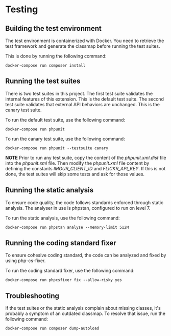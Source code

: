 # Testing

## Building the test environment

The test environment is containerized with Docker.
You need to retrieve the test framework and generate the classmap before running the test suites.

This is done by running the following command:
```
docker-compose run composer install
```

## Running the test suites

There is two test suites in this project.
The first test suite validates the internal features of this extension.
This is the default test suite.
The second test suite validates that external API behaviors are unchanged.
This is the canary test suite.

To run the default test suite, use the following command:
```
docker-compose run phpunit
```

To run the canary test suite, use the following command:
```
docker-compose run phpunit --testsuite canary
```

**NOTE** Prior to run any test suite, copy the content of the _phpunit.xml.dist_ file into the _phpunit.xml_ file.
Then modify the _phpunit.xml_ file content by defining the constants _IMGUR_CLIENT_ID_ and _FLICKR_API_KEY_. If this is not done, the test suites will skip some tests and ask for those values.

## Running the static analysis

To ensure code quality, the code follows standards enforced through static analysis.
The analyser in use is phpstan, configured to run on level 7.

To run the static analysis, use the following command:
```
docker-compose run phpstan analyse --memory-limit 512M
```

## Running the coding standard fixer

To ensure cohesive coding standard, the code can be analyzed and fixed by using php-cs-fixer.

To run the coding standard fixer, use the following command:
```
docker-compose run phpcsfixer fix --allow-risky yes
```

## Troubleshooting

If the test suites or the static analysis complain about missing classes, it's probably a symptom of an outdated classmap.
To resolve that issue, run the following command:
```
docker-compose run composer dump-autoload
```
